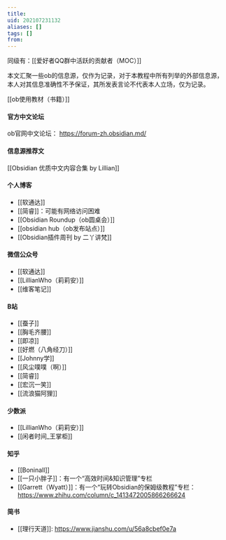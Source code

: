 ```yaml
---
title: 
uid: 202107231132
aliases: []
tags: []
from: 
---
```

同级有：[[爱好者QQ群中活跃的贡献者（MOC）]]

本文汇聚一些ob的信息源，仅作为记录，对于本教程中所有列举的外部信息源，本人对其信息准确性不予保证，其所发表言论不代表本人立场，仅为记录。

[[ob使用教材（书籍）]]

#### 官方中文论坛
ob官网中文论坛： https://forum-zh.obsidian.md/

#### 信息源推荐文
[[Obsidian 优质中文内容合集 by Lillian]]

#### 个人博客
- [[软通达]]
- [[简睿]]：可能有网络访问困难
- [[Obsidian Roundup（ob圆桌会）]]
- [[obsidian hub（ob发布站点）]]
- [[Obsidian插件周刊 by 二丫讲梵]]

#### 微信公众号
- [[软通达]]
- [[LillianWho（莉莉安）]]
- [[维客笔记]]

#### B站
- [[蚕子]]
- [[胸毛齐腰]]
- [[即凉]]
- [[好燃（八角经刀）]]
- [[Johnny学]]
- [[风尘噗噗（啊）]]
- [[简睿]]
- [[宏沉一笑]]
- [[流浪猫阿狸]]


#### 少数派
- [[LillianWho（莉莉安）]]
- [[闲者时间_王掌柜]]

#### 知乎
- [[Boninall]]
- [[一只小胖子]]：有一个“高效时间&知识管理”专栏
- [[Garrett（Wyatt）]]：有一个“玩转Obsidian的保姆级教程”专栏： https://www.zhihu.com/column/c_1413472005866266624


#### 简书
- [[理行天道]]: https://www.jianshu.com/u/56a8cbef0e7a

